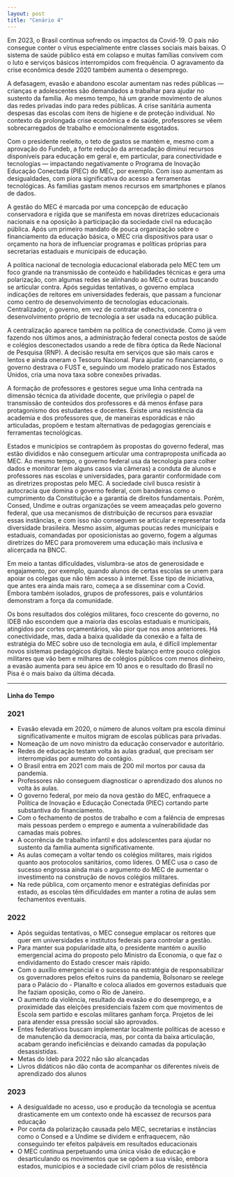 ```yaml
---
layout: post
title: "Cenário 4"
---
```


Em 2023, o Brasil continua sofrendo os impactos da Covid-19. O país não consegue conter o vírus <a data-balloon-length="xlarge" aria-label="Todas as pesquisas que mostram o impacto da COVID-19 estratificado por classe social mostra que os pobres estão mais propensos a serem infectados e morrerem. Em São Paulo, dois terços dos mortos ganhavam menos de 3 salários mínimos. Outro estudo, da Unifesp, mostra uma que os bairros com maior número de mortes por coronavírus 'estão relacionados de maneira mais intensa a locais com maior presença de autônomos, donas de casa e pessoas que usam o transporte público'" data-balloon-pos="up">especialmente entre classes sociais mais baixas</a>. O sistema de saúde público está em colapso e muitas famílias convivem com o luto e serviços básicos interrompidos com frequência. O agravamento da crise econômica desde 2020 também aumenta o desemprego.

A defasagem, evasão e abandono escolar aumentam nas redes públicas — crianças e adolescentes são demandados a trabalhar para ajudar no sustento da família. Ao mesmo tempo, há um grande movimento de alunos das redes privadas indo para redes públicas. A crise sanitária aumenta despesas das escolas com itens de higiene e de proteção individual. No contexto da prolongada crise econômica e de saúde, professores se vêem sobrecarregados de trabalho e emocionalmente esgotados.

Com o presidente reeleito, o teto de gastos se mantém e, mesmo com a aprovação do Fundeb, <a data-balloon-length="xlarge" aria-label="Em junho, a arrecadação do governo federal caiu 30% e voltou ao mesmo patamar registrado em 2005, segundo relatório divulgado pela Receita Federal. A arrecadação vinha em recuperação da queda registrada entre 2011 e 2015, fruto da crise econômica provocada pelo alto endividamento do governo, por meio de bancos públicos, para financiar crédito barato. Nos quatro anos desde 2015, a recuperação foi lenta - cerca de 10% no período. A pandemia coloca a arrecadação em um patamar mais baixo, mas há um possível 'tranco' de recuperação que devolverá o valor para um número um pouco maior mais rapidamente. Ainda não se sabe quanto. A certeza que se tem, porém, é que, com queda de arrecadação, o financiamento de projetos federais, educação inclusive, será inegavelmente impactado." data-balloon-pos="up">a forte redução da arrecadação diminui recursos disponíveis para educação em geral e, em particular, para conectividade e tecnologias — impactando negativamente o Programa de Inovação Educação Conectada (PIEC) do MEC, por exemplo. Com isso aumentam as desigualdades, com piora significativa do acesso a ferramentas tecnológicas</a>. <a data-balloon-length="xlarge" aria-label="O consumo das famílias no Brasil durante o primeiro trimestre caiu 2%, segundo o IBGE. Trata-se da maior queda desde o 'apagão do setor elétrico, em 2001, quando houve racionamento de energia'.  A expectativa é que o índice para o segundo trimestre, com efeitos da pandemia nos três meses, indique uma queda ainda maior. Segundo a Ipsos, os gastos das famílias subiram 60% durante a pandemia." data-balloon-pos="up">As famílias gastam menos recursos em smartphones e planos de dados</a>. 

A gestão do MEC é marcada por uma concepção de educação conservadora e rígida que se manifesta em novas diretrizes educacionais nacionais e na oposição à participação da sociedade civil na educação pública. Após um primeiro mandato de pouca organização sobre o financiamento da educação básica, o MEC cria dispositivos para usar o orçamento na hora de influenciar programas e políticas próprias para secretarias estaduais e municipais de educação.

A política nacional de tecnologia educacional elaborada pelo MEC tem um foco grande na transmissão de conteúdo e habilidades técnicas e gera uma polarização, com algumas redes se alinhando ao MEC e outras buscando se articular contra. Após seguidas tentativas, o governo emplaca indicações de reitores em universidades federais, que passam a funcionar como centro de desenvolvimento de tecnologias educacionais. Centralizador, o governo, em vez de contratar edtechs, concentra o desenvolvimento próprio de tecnologia a ser usada na educação pública. 

A centralização aparece também na política de conectividade. Como já vem fazendo nos últimos anos, a administração federal conecta postos de saúde e colégios desconectados usando a rede de fibra óptica da Rede Nacional de Pesquisa (RNP). A decisão resulta em serviços que são mais caros e lentos e ainda oneram o Tesouro Nacional. Para ajudar no financiamento, o governo destrava o FUST e, seguindo um modelo praticado nos Estados Unidos, cria uma nova taxa sobre conexões privadas.

A formação de professores e gestores segue uma linha centrada na dimensão técnica da atividade docente, que privilegia o papel de transmissão de conteúdos dos professores e dá menos ênfase para protagonismo dos estudantes e docentes. Existe uma resistência da academia e dos professores que, de maneiras esporádicas e não articuladas, propõem e testam alternativas de pedagogias gerenciais e ferramentas tecnológicas.

Estados e municípios se contrapõem às propostas do governo federal, mas estão divididos e não conseguem articular uma contraproposta unificada ao MEC. Ao mesmo tempo, o governo federal usa da tecnologia para colher dados e monitorar (em alguns casos via câmeras) a conduta de alunos e professores nas escolas e universidades, para garantir conformidade com as diretrizes propostas pelo MEC. A sociedade civil busca resistir à autocracia que domina o governo federal, com bandeiras como o cumprimento da Constituição e a garantia de direitos fundamentais. Porém, Consed, Undime e outras organizações se veem ameaçadas pelo governo federal, que usa mecanismos de distribuição de recursos para esvaziar essas instâncias, e com isso não conseguem se articular e representar toda diversidade brasileira. Mesmo assim, algumas poucas redes municipais e estaduais, comandadas por oposicionistas ao governo, fogem a algumas diretrizes do MEC para promoverem uma educação mais inclusiva e alicerçada na BNCC.

Em meio a tantas dificuldades, vislumbra-se atos de generosidade e engajamento, por exemplo, quando alunos de certas escolas se unem para apoiar os colegas que não têm acesso à internet. Esse tipo de iniciativa, que antes era ainda mais raro, começa a se disseminar com a Covid. Embora também isolados, grupos de professores, pais e voluntários demonstram a força da comunidade. 

Os bons resultados dos colégios militares, foco crescente do governo, no IDEB não escondem que a maioria das escolas estaduais e municipais, atingidos por cortes orçamentários, vão pior que nos anos anteriores. Há conectividade, mas, dada a baixa qualidade da conexão e a falta de estratégia do MEC sobre uso de tecnologia em aula, é difícil implementar novos sistemas pedagógicos digitais. Neste balanço entre pouco colégios militares que vão bem e milhares de colégios públicos com menos dinheiro, a evasão aumenta para seu ápice em 10 anos e o resultado do Brasil no Pisa é o mais baixo da última década. 



<hr>

#### Linha do Tempo


### 2021

- Evasão elevada em 2020, o número de alunos voltam pra escola diminui significativamente e muitos migram de escolas públicas para privadas.
- Nomeação de um novo ministro da educação conservador e autoritário.
- Redes de educação testam volta às aulas gradual, que precisam ser interrompidas por aumento do contágio. 
- O Brasil entra em 2021 com mais de 200 mil mortos por causa da pandemia. 
- Professores não conseguem diagnosticar o aprendizado dos alunos no volta às aulas.
- O governo federal, por meio da nova gestão do MEC, enfraquece a Política de Inovação e Educação Conectada (PIEC) cortando parte substantiva do financiamento.
- Com o fechamento de postos de trabalho e com a falência de empresas mais pessoas perdem o emprego e aumenta a vulnerabilidade das camadas mais pobres.  
- A ocorrência de trabalho infantil e dos adolescentes para ajudar no sustento da família aumenta significativamente. 
- As aulas começam a voltar tendo os colégios militares, mais rígidos quanto aos protocolos sanitários, como líderes. O MEC usa o caso de sucesso engrossa ainda mais o argumento do MEC de aumentar o investimento na construção de novos colégios militares.
- Na rede pública, com orçamento menor e estratégias definidas por estado, as escolas têm dificuldades em manter a rotina de aulas sem fechamentos eventuais.

### 2022


- Após seguidas tentativas, o MEC consegue emplacar os reitores que quer em universidades e institutos federais para controlar a gestão.
- Para manter sua popularidade alta, o presidente mantém o auxílio emergencial acima do proposto pelo Ministro da Economia, o que faz o endividamento do Estado crescer mais rápido.
- Com o auxílio emergencial e o sucesso na estratégia de responsabilizar os governadores pelos efeitos ruins da pandemia, Bolsonaro se reelege para o Palácio do - Planalto e coloca aliados em governos estaduais que lhe faziam oposição, como o Rio de Janeiro.
- O aumento da violência, resultado da evasão e do desemprego, e a proximidade das eleições presidenciais fazem com que movimentos de Escola sem partido e escolas militares ganham força. Projetos de lei para atender essa pressão social são aprovados.
- Entes federativos buscam implementar localmente políticas de acesso e de manutenção da democracia, mas, por conta da baixa articulação, acabam gerando ineficiências e deixando camadas da população desassistidas.
- Metas do Ideb para 2022 não são alcançadas
- Livros didáticos não dão conta de acompanhar os diferentes níveis de aprendizado dos alunos


### 2023

- A desigualdade no acesso, uso e produção da tecnologia se acentua drasticamente em um contexto onde há escassez de recursos para educação
- Por conta da polarização causada pelo MEC, secretarias e instâncias como o Consed e a Undime se dividem e enfraquecem, não conseguindo ter efeitos palpáveis em resultados educacionais
- O MEC continua perpetuando uma única visão de educação e desarticulando os movimentos que se opõem a sua visão, embora estados, municípios e a sociedade civil criam pólos de resistência 




